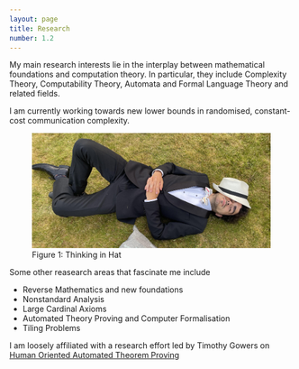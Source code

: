 ```yaml
---
layout: page
title: Research
number: 1.2
---
```


My main research interests lie in the interplay between mathematical foundations and computation theory. In particular, they include Complexity Theory, Computability Theory, Automata and Formal Language Theory and related fields.

I am currently working towards new lower bounds in randomised, constant-cost communication complexity.

<figure>
    <img src="assets/images/grass.jpg">
    <figcaption>Figure 1: Thinking in Hat</figcaption>
</figure>

Some other reasearch areas that fascinate me include
- Reverse Mathematics and new foundations
- Nonstandard Analysis
- Large Cardinal Axioms
- Automated Theory Proving and Computer Formalisation
- Tiling Problems

I am loosely affiliated with a research effort led by Timothy Gowers on [Human Oriented Automated Theorem Proving](https://wtgowers.github.io/human-style-atp/)

<!-- ## Recreational Projects

- Tiling Potential
- Hyper-Continued fractions -->

